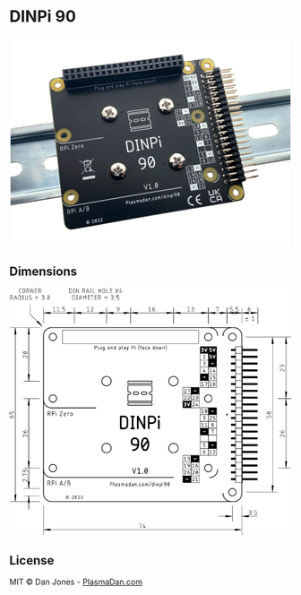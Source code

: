 # DINPi 90

<p align="center">
    <a href="https://plasmadan.com/dinpi90?utm_source=github&utm_medium=banner" target="_blank" rel="nofollow">
        <img alt="DINPi 90" src="/img/dinpi-90.jpg" width="500">
    </a>
</p>

## Dimensions

<p align="center">
    <a href="https://raw.githubusercontent.com/plasmadancom/DINPi-90/main/img/dinpi-90-v1.0-dimensions.svg">
        <img alt="Mechanical Drawing" src="/img/dinpi-90-v1.0-dimensions.svg" width="600">
    </a>
</p>

## License

MIT © Dan Jones - [PlasmaDan.com](https://plasmadan.com)
